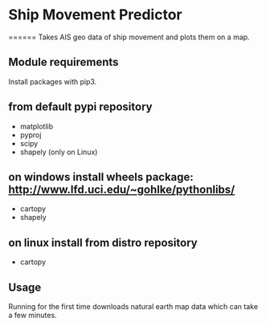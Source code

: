 # Ship Movement Predictor
======
Takes AIS geo data of ship movement and plots them on a map.

Module requirements
------
Install packages with pip3.

## from default pypi repository
- matplotlib
- pyproj
- scipy
- shapely (only on Linux)

## on windows install wheels package: http://www.lfd.uci.edu/~gohlke/pythonlibs/
- cartopy
- shapely

## on linux install from distro repository
- cartopy

Usage
-----
Running for the first time downloads natural earth map data which can take a few minutes.
